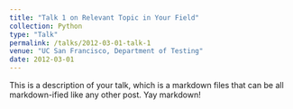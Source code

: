 ```yaml
---
title: "Talk 1 on Relevant Topic in Your Field"
collection: Python
type: "Talk"
permalink: /talks/2012-03-01-talk-1
venue: "UC San Francisco, Department of Testing"
date: 2012-03-01
---
```


This is a description of your talk, which is a markdown files that can be all markdown-ified like any other post. Yay markdown!
